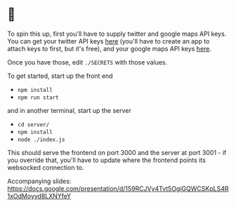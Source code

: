 # 👋

To spin this up, first you'll have to supply twitter and google maps API keys. You can get your twitter API keys [here](https://apps.twitter.com/) (you'll have to create an app to attach keys to first, but it's free), and your google maps API keys [here](https://developers.google.com/maps/documentation/javascript/get-api-key).

Once you have those, edit `./SECRETS` with those values.

To get started, start up the front end
- `npm install`
- `npm run start`

and in another terminal, start up the server
- `cd server/`
- `npm install`
- `node ./index.js`

This should serve the frontend on port 3000 and the server at port 3001 - if you override that, you'll have to update where the frontend points its websocked connection to.

Accompanying slides: https://docs.google.com/presentation/d/159RCJVy4Tvt5OgiGQWCSKpLS4R1xOdMoyyd8LXNYfeY